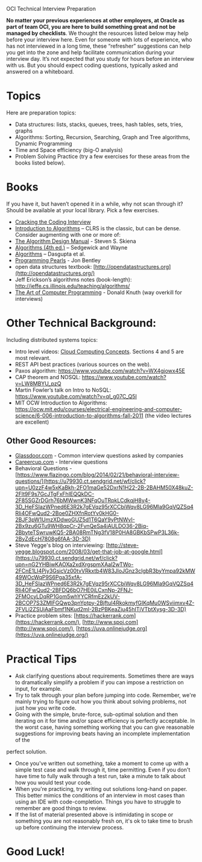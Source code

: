 OCI Technical 
 Interview Preparation



**No matter your previous experiences at other employers, at Oracle as part of team OCI, you are here to build something great and not be managed by checklists**. We thought the resources listed below may help before your interview here. Even for someone with lots of experience, who has not interviewed in a long time, these “refresher” suggestions can help you get into the zone and help facilitate communication during your interview day. It’s not expected that you study for hours before an interview with us. But you should expect coding questions, typically asked and answered on a whiteboard.

# Topics

Here are preparation topics:

- Data structures: lists, stacks, queues, trees, hash tables, sets, tries, graphs
- Algorithms: Sorting, Recursion, Searching, Graph and Tree algorithms, Dynamic Programming
- Time and Space efficiency (big-O analysis)
- Problem Solving Practice (try a few exercises for these areas from the books listed below).

# Books

If you have it, but haven’t opened it in a while, why not scan through it? Should be available at your local library. Pick a few exercises.

- [Cracking 	the Coding Interview](https://www.amazon.com/Cracking-Coding-Interview-Programming-Questions/dp/0984782850/ref=asap_bc?ie=UTF8)
- [Introduction 	to Algorithms](https://www.amazon.com/Introduction-Algorithms-3rd-MIT-Press/dp/0262033844/ref=sr_1_1?ie=UTF8&qid=1489105604&sr=8-1&keywords=Introduction+to+Algorithms) – CLRS is the classic, but can be dense. Consider augmenting with one or more of:
- [The 	Algorithm Design Manual](https://www.amazon.com/Algorithm-Design-Manual-Steven-Skiena/dp/1848000693/ref=sr_1_1?ie=UTF8&qid=1489106204&sr=8-1&keywords=the+algorithm+design+manual) - Steven S. Skiena
- [Algorithms 	(4th ed.)](https://www.amazon.com/gp/product/032157351X/ref=as_li_qf_sp_asin_il_tl?ie=UTF8&tag=algs4-20&linkCode=as2&camp=1789&creative=9325&creativeASIN=032157351X) – Sedgewick and Wayne
- [Algorithms](https://www.amazon.com/Algorithms-Sanjoy-Dasgupta/dp/0073523402) – Dasgupta et al.
- [Programming 	Pearls](https://www.amazon.com/Programming-Pearls-Jon-Bentley-ebook/dp/B01EAW7XXU/ref=mt_kindle?_encoding=UTF8&me=) - Jon Bentley
- open data structures textbook: [http://opendatastructures.org](http://opendatastructures.org/)
- Jeff Erickson’s algorithms notes (book-length): http://jeffe.cs.illinois.edu/teaching/algorithms/
- [The 	Art of Computer Programming](https://www.amazon.com/Computer-Programming-Volumes-1-4A-Boxed/dp/0321751043/ref=sr_1_1?s=books&ie=UTF8&qid=1489106254&sr=1-1&keywords=The+Art+of+Computer+Programming) - Donald Knuth (way overkill for interviews)

# Other Technical Background:

Including distributed systems topics:  

- Intro level videos: [Cloud 	Computing Concepts](https://www.youtube.com/playlist?list=PLFd87qVsaLhOkTLvfp6MC94iFa_1c9wrU). Sections 4 and 5 are most relevant.
- REST API best practices (various sources on the web).
- Paxos algorithm: https://www.youtube.com/watch?v=WX4gjowx45E
- CAP theorem and NOSQL: https://www.youtube.com/watch?v=LW8MBYU_pzQ 
- Martin Fowler’s talk on Intro to NoSQL: https://www.youtube.com/watch?v=qI_g07C_Q5I
- MIT OCW Introduction to Algorithms: https://ocw.mit.edu/courses/electrical-engineering-and-computer-science/6-006-introduction-to-algorithms-fall-2011 (the video lectures are excellent)

##  Other Good Resources:

- [Glassdoor.com](http://glassdoor.com/) - Common interview questions asked by companies
- [Careercup.com](http://careercup.com/) - Interview questions
- Behavioral Questions - [https://www.flazingo.com/blog/2014/02/21/behavioral-interview-questions/](https://u79930.ct.sendgrid.net/wf/click?upn=U0zzF4w5xKaBkh-2FO1maGe52DxrN1H22-2B-2BAHM50X48kuZ-2Flt9F9s7GcJTgFxFhIEQQkDC-2F85SGZrDGrh76bMWwnK3NFqOuTRpkLCdkqjH8y4-3D_HeFSIazWPned6E3R2k7gEVqz95rXCCbiWqv8LG96Mla9GqVQZSq4RIi4OFwQud2-2Boe0ZHXfnRotYv0kHG0-2BJF3pW1UmzXDdwoGUZ5d1T6QaY9yPtNWvI-2Bx9zu6GTu9WH8qpCr-2FvnQeSa4iAULDO36-2Biq-2BbyteTSwruwKQ5-2BA08RmTNg3fV18P0HA8GBKbSPwP3L36k-2ByZdEcH7808g6fAA-3D-3D)
- Steve Yegge's blog on interviewing: [http://steve-yegge.blogspot.com/2008/03/get-that-job-at-google.html](https://u79930.ct.sendgrid.net/wf/click?upn=nG2YHBiwKAOXa2xdXrgspmXAal2wTWo-2FCnE1LI4Pjy3GsicVz00tvVRkxtb4W83JloJGnz3cIgbR3byYmpa92kMW49WOcWqP9S6Pga35xfA-3D_HeFSIazWPned6E3R2k7gEVqz95rXCCbiWqv8LG96Mla9GqVQZSq4RIi4OFwQud2-2BFDQ6bO7HE0jLCxnNp-2FNJ-2FMOcyLDqRP1Gom5whYYCRfmEz2kUV-2BCOP7S3ZMlFGQwp3pnYptpy-2BjftuI4RkokmyfGIKqMu0WSviimxv4Z-2FVLi2ZSUiAaFbmf1NKud2mI-2BzPBKeaZju45hITjVTbtXysg-3D-3D) 	
- Practice problem sites: [https://hackerrank.com](https://hackerrank.com/), [http://www.spoj.com](http://www.spoj.com/), [https://uva.onlinejudge.org](https://uva.onlinejudge.org/) 	

# Practical Tips

- Ask clarifying questions about requirements.  Sometimes there are ways to dramatically simplify a problem if you can impose a restriction on input, for example.
- Try to talk through your plan before jumping into code.  Remember, we're mainly trying to figure out how you think about solving problems, not just how you write code.
- Going with the simple, brute-force, sub-optimal solution and then iterating on it for time and/or space efficiency is perfectly acceptable.  In the worst case, having something working that you can give reasonable suggestions for improving beats having an incomplete implementation of the

perfect solution.

- Once you've written out something, take a moment to come up with a simple test case and walk through it, time permitting.  Even if you don't have time to fully walk through a test run, take a minute to talk about how you would test your code.
- When you're practicing, try writing out solutions long-hand on paper.  This better mimics the conditions of an interview in most cases than using an IDE with code-completion.  Things you have to struggle to remember are good things to review.
- If the list of material presented above is intimidating in scope or something you are not reasonably fresh on, it's ok to take time to brush up before continuing the interview process.

# Good Luck!